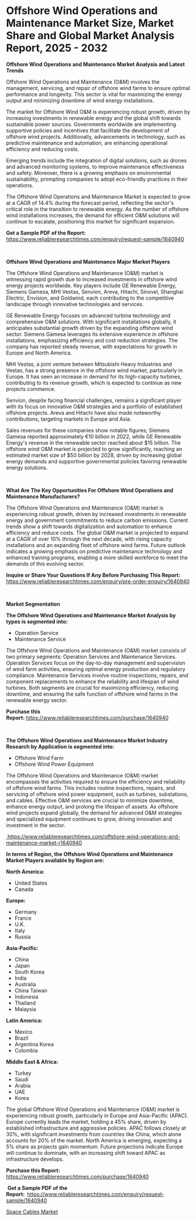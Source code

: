 <p><h1>Offshore Wind Operations and Maintenance Market Size, Market Share and Global Market Analysis Report, 2025 - 2032</h1></p><p><strong>Offshore Wind Operations and Maintenance Market Analysis and Latest Trends</strong></p>
<p><p>Offshore Wind Operations and Maintenance (O&M) involves the management, servicing, and repair of offshore wind farms to ensure optimal performance and longevity. This sector is vital for maximizing the energy output and minimizing downtime of wind energy installations. </p><p>The market for Offshore Wind O&M is experiencing robust growth, driven by increasing investments in renewable energy and the global shift towards sustainable power sources. Governments worldwide are implementing supportive policies and incentives that facilitate the development of offshore wind projects. Additionally, advancements in technology, such as predictive maintenance and automation, are enhancing operational efficiency and reducing costs.</p><p>Emerging trends include the integration of digital solutions, such as drones and advanced monitoring systems, to improve maintenance effectiveness and safety. Moreover, there is a growing emphasis on environmental sustainability, prompting companies to adopt eco-friendly practices in their operations.</p><p>The Offshore Wind Operations and Maintenance Market is expected to grow at a CAGR of 14.4% during the forecast period, reflecting the sector's critical role in the transition to renewable energy. As the number of offshore wind installations increases, the demand for efficient O&M solutions will continue to escalate, positioning this market for significant expansion.</p></p>
<p><strong>Get a Sample PDF of the Report:&nbsp;</strong> <a href="https://www.reliableresearchtimes.com/enquiry/request-sample/1640940?utm_campaign=2237&utm_medium=2&utm_source=Github&utm_content=ia&utm_term=07042025&utm_id=offshore-wind-operations-and-maintenance">https://www.reliableresearchtimes.com/enquiry/request-sample/1640940</a></p>
<p>&nbsp;</p>
<p><strong>Offshore Wind Operations and Maintenance Major Market Players</strong></p>
<p><p>The Offshore Wind Operations and Maintenance (O&M) market is witnessing rapid growth due to increased investments in offshore wind energy projects worldwide. Key players include GE Renewable Energy, Siemens Gamesa, MHI Vestas, Senvion, Areva, Hitachi, Sinovel, Shanghai Electric, Envision, and Goldwind, each contributing to the competitive landscape through innovative technologies and services.</p><p>GE Renewable Energy focuses on advanced turbine technology and comprehensive O&M solutions. With significant installations globally, it anticipates substantial growth driven by the expanding offshore wind sector. Siemens Gamesa leverages its extensive experience in offshore installations, emphasizing efficiency and cost reduction strategies. The company has reported steady revenue, with expectations for growth in Europe and North America.</p><p>MHI Vestas, a joint venture between Mitsubishi Heavy Industries and Vestas, has a strong presence in the offshore wind market, particularly in Europe. It has seen an increase in demand for its high-capacity turbines, contributing to its revenue growth, which is expected to continue as new projects commence.</p><p>Senvion, despite facing financial challenges, remains a significant player with its focus on innovative O&M strategies and a portfolio of established offshore projects. Areva and Hitachi have also made noteworthy contributions, targeting markets in Europe and Asia.</p><p>Sales revenues for these companies show notable figures; Siemens Gamesa reported approximately €10 billion in 2022, while GE Renewable Energy's revenue in the renewable sector reached about $15 billion. The offshore wind O&M market is projected to grow significantly, reaching an estimated market size of $50 billion by 2028, driven by increasing global energy demands and supportive governmental policies favoring renewable energy solutions.</p></p>
<p>&nbsp;</p>
<p><strong>What Are The Key Opportunities For Offshore Wind Operations and Maintenance Manufacturers?</strong></p>
<p><p>The Offshore Wind Operations and Maintenance (O&M) market is experiencing robust growth, driven by increased investments in renewable energy and government commitments to reduce carbon emissions. Current trends show a shift towards digitalization and automation to enhance efficiency and reduce costs. The global O&M market is projected to expand at a CAGR of over 10% through the next decade, with rising capacity installations and an expanding fleet of offshore wind farms. Future outlook indicates a growing emphasis on predictive maintenance technology and enhanced training programs, enabling a more skilled workforce to meet the demands of this evolving sector.</p></p>
<p><strong>Inquire or Share Your Questions If Any Before Purchasing This Report:</strong> <a href="https://www.reliableresearchtimes.com/enquiry/pre-order-enquiry/1640940?utm_campaign=2237&utm_medium=2&utm_source=Github&utm_content=ia&utm_term=07042025&utm_id=offshore-wind-operations-and-maintenance">https://www.reliableresearchtimes.com/enquiry/pre-order-enquiry/1640940</a></p>
<p>&nbsp;</p>
<p><strong>Market Segmentation</strong></p>
<p><strong>The Offshore Wind Operations and Maintenance Market Analysis by types is segmented into:</strong></p>
<p><ul><li>Operation Service</li><li>Maintenance Service</li></ul></p>
<p><p>The Offshore Wind Operations and Maintenance (O&M) market consists of two primary segments: Operation Services and Maintenance Services. Operation Services focus on the day-to-day management and supervision of wind farm activities, ensuring optimal energy production and regulatory compliance. Maintenance Services involve routine inspections, repairs, and component replacements to enhance the reliability and lifespan of wind turbines. Both segments are crucial for maximizing efficiency, reducing downtime, and ensuring the safe function of offshore wind farms in the renewable energy sector.</p></p>
<p><strong>Purchase this Report:&nbsp;</strong><a href="https://www.reliableresearchtimes.com/purchase/1640940?utm_campaign=2237&utm_medium=2&utm_source=Github&utm_content=ia&utm_term=07042025&utm_id=offshore-wind-operations-and-maintenance">https://www.reliableresearchtimes.com/purchase/1640940</a></p>
<p>&nbsp;</p>
<p><strong>The Offshore Wind Operations and Maintenance Market Industry Research by Application is segmented into:</strong></p>
<p><ul><li>Offshore Wind Farm</li><li>Offshore Wind Power Equipment</li></ul></p>
<p><p>The Offshore Wind Operations and Maintenance (O&M) market encompasses the activities required to ensure the efficiency and reliability of offshore wind farms. This includes routine inspections, repairs, and servicing of offshore wind power equipment, such as turbines, substations, and cables. Effective O&M services are crucial to minimize downtime, enhance energy output, and prolong the lifespan of assets. As offshore wind projects expand globally, the demand for advanced O&M strategies and specialized equipment continues to grow, driving innovation and investment in the sector.</p></p>
<p><a href="https://www.reliableresearchtimes.com/offshore-wind-operations-and-maintenance-market-r1640940?utm_campaign=2237&utm_medium=2&utm_source=Github&utm_content=ia&utm_term=07042025&utm_id=offshore-wind-operations-and-maintenance">&nbsp;https://www.reliableresearchtimes.com/offshore-wind-operations-and-maintenance-market-r1640940</a></p>
<p><strong>In terms of Region, the Offshore Wind Operations and Maintenance Market Players available by Region are:</strong></p>
<p>
    <p> <strong> North America: </strong>
        <ul>
            <li>United States</li>
            <li>Canada</li>
        </ul>
        </p> 
    <p> <strong> Europe: </strong>
        <ul>
            <li>Germany</li>
            <li>France</li>
            <li>U.K.</li>
            <li>Italy</li>
            <li>Russia</li>
        </ul>
        </p> 
    <p> <strong> Asia-Pacific: </strong>
        <ul>
            <li>China</li>
            <li>Japan</li>
            <li>South Korea</li>
            <li>India</li>
            <li>Australia</li>
            <li>China Taiwan</li>
            <li>Indonesia</li>
            <li>Thailand</li>
            <li>Malaysia</li>
        </ul>
        </p> 
    <p> <strong> Latin America: </strong>
        <ul>
            <li>Mexico</li>
            <li>Brazil</li>
            <li>Argentina Korea</li>
            <li>Colombia</li>
        </ul>
        </p> 
    <p> <strong> Middle East & Africa: </strong>
        <ul>
            <li>Turkey</li>
            <li>Saudi</li>
            <li>Arabia</li>
            <li>UAE</li>
            <li>Korea</li>
        </ul>
    </p>
    </p>
<p><p>The global Offshore Wind Operations and Maintenance (O&M) market is experiencing robust growth, particularly in Europe and Asia-Pacific (APAC). Europe currently leads the market, holding a 45% share, driven by established infrastructure and aggressive policies. APAC follows closely at 30%, with significant investments from countries like China, which alone accounts for 20% of the market. North America is emerging, expecting a 5% share as projects gain momentum. Future projections indicate Europe will continue to dominate, with an increasing shift toward APAC as infrastructure develops.</p></p>
<p><strong>Purchase this Report: </strong><a href="https://www.reliableresearchtimes.com/purchase/1640940?utm_campaign=2237&utm_medium=2&utm_source=Github&utm_content=ia&utm_term=07042025&utm_id=offshore-wind-operations-and-maintenance">https://www.reliableresearchtimes.com/purchase/1640940</a></p>
<p>&nbsp;<strong>Get a Sample PDF of the Report:&nbsp;&nbsp;</strong><a href="https://www.reliableresearchtimes.com/enquiry/request-sample/1640940?utm_campaign=2237&utm_medium=2&utm_source=Github&utm_content=ia&utm_term=07042025&utm_id=offshore-wind-operations-and-maintenance">https://www.reliableresearchtimes.com/enquiry/request-sample/1640940</a></p>
<p><strong></strong></p>
<p><p><a href="https://github.com/mcfred89/Market-Research-Report-List-1/blob/main/space-cables-market.md?utm_campaign=2237&utm_medium=2&utm_source=Github&utm_content=ia&utm_term=07042025&utm_id=offshore-wind-operations-and-maintenance">Space Cables Market</a></p></p>